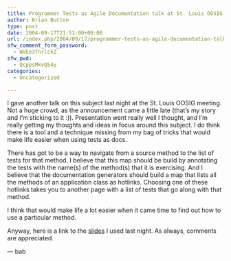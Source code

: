 ```yaml
---
title: Programmer Tests as Agile Documentation talk at St. Louis OOSIG last night
author: Brian Button
type: post
date: 2004-09-17T21:51:00+00:00
url: /index.php/2004/09/17/programmer-tests-as-agile-documentation-talk-at-st-louis-oosig-last-night/
sfw_comment_form_password:
  - WVEe3TnrlckZ
sfw_pwd:
  - QcppsMkvQ54y
categories:
  - Uncategorized

---
```

I gave another talk on this subject last night at the St. Louis OOSIG meeting. Not a huge crowd, as the announcement came a little late (that&#8217;s my story and I&#8217;m sticking to it :)). Presentation went really well I thought, and I&#8217;m really getting my thoughts and ideas in focus around this subject. I do think there is a tool and a technique missing from my bag of tricks that would make life easier when using tests as docs.

There has got to be a way to navigate from a source method to the list of tests for that method. I believe that this map should be build by annotating the tests with the name(s) of the method(s) that it is exercising. And I believe that the documentation generators should build a map that lists all the methods of an application class as hotlinks. Choosing one of these hotlinks takes you to another page with a list of tests that go along with that method.

I think that would make life a lot easier when it came time to find out how to use a particular method.

Anyway, here is a link to the [slides][1] I used last night. As always, comments are appreciated.

&#8212; bab

 [1]: http://www.agilesolutionsgroup.com/presentations/ProgrammerTestsAsAgileDocumentation.ppt